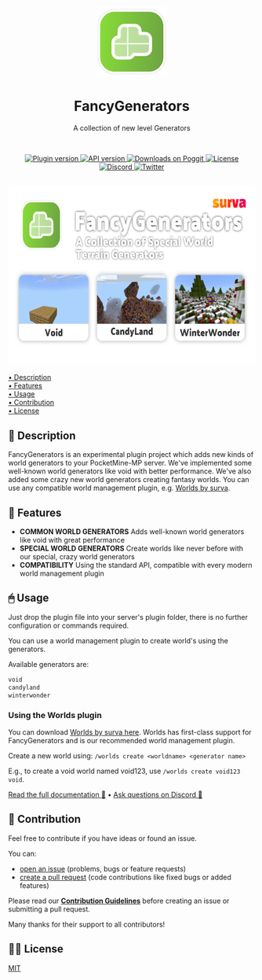 <p align="center">
    <img src=".github/.media/logo.png" width="144" height="144" alt="FancyGenerators plugin logo">
</p>

<h1 align="center">FancyGenerators</h1>
<p align="center">A collection of new level Generators</p>

<br>

<p align="center">
    <a href="https://poggit.pmmp.io/p/FancyGenerators">
        <img src="https://poggit.pmmp.io/shield.state/FancyGenerators" alt="Plugin version">
    </a>
    <a href="https://github.com/pmmp/PocketMine-MP">
        <img src="https://poggit.pmmp.io/shield.api/FancyGenerators" alt="API version">
    </a>
    <a href="https://poggit.pmmp.io/p/FancyGenerators">
        <img src="https://poggit.pmmp.io/shield.dl/FancyGenerators" alt="Downloads on Poggit">
    </a>
    <a href="https://github.com/survanetwork/FancyGenerators/blob/master/LICENSE">
        <img src="https://img.shields.io/github/license/survanetwork/FancyGenerators.svg" alt="License">
    </a>
    <a href="https://discord.gg/t4Kg4j3829">
        <img src="https://img.shields.io/discord/685532530451283997?color=blueviolet" alt="Discord">
    </a>
    <a href="https://twitter.com/survanetwork">
        <img src="https://img.shields.io/twitter/url?label=SURVA%20network%20on%20Twitter&style=social&url=https%3A%2F%2Ftwitter.com%2Fsurvanetwork" alt="Twitter">
    </a>
</p>

##

<p align="center">
    <img src=".github/.media/feature-banner.png" width="650" height="365" alt="FancyGenerators plugin features">
</p>

[• Description](#-description)  
[• Features](#-features)  
[• Usage](#-usage)  
[• Contribution](#-contribution)  
[• License](#%EF%B8%8F-license)

## 📙 Description
FancyGenerators is an experimental plugin project which adds new kinds of world generators to your PocketMine-MP server. We've implemented some well-known world generators like void with better performance. We've also added some crazy new world generators creating fantasy worlds. You can use any compatible world management plugin, e.g. [Worlds by surva](https://plugins.surva.net/#worlds).

## 🎁 Features
- **COMMON WORLD GENERATORS** Adds well-known world generators like void with great performance
- **SPECIAL WORLD GENERATORS** Create worlds like never before with our special, crazy world generators
- **COMPATIBILITY** Using the standard API, compatible with every modern world management plugin

## 🖱 Usage
Just drop the plugin file into your server's plugin folder, there is no further configuration or commands required.

You can use a world management plugin to create world's using the generators.

Available generators are:

```
void
candyland
winterwonder
```

### Using the Worlds plugin

You can download [Worlds by surva here](https://plugins.surva.net/#worlds). Worlds has first-class support for FancyGenerators and is our recommended world management plugin.

Create a new world using: `/worlds create <worldname> <generator name>`

E.g., to create a void world named void123, use `/worlds create void123 void`.

[Read the full documentation 📖](https://plugins.surva.net/docs/Worlds) • [Ask questions on Discord 💬](https://discord.gg/t4Kg4j3829)

## 🙋‍ Contribution
Feel free to contribute if you have ideas or found an issue.

You can:
- [open an issue](https://github.com/survanetwork/FancyGenerators/issues) (problems, bugs or feature requests)
- [create a pull request](https://github.com/survanetwork/FancyGenerators/pulls) (code contributions like fixed bugs or added features)

Please read our **[Contribution Guidelines](CONTRIBUTING.md)** before creating an issue or submitting a pull request.

Many thanks for their support to all contributors!

## 👨‍⚖️ License
[MIT](https://github.com/survanetwork/FancyGenerators/blob/master/LICENSE)
